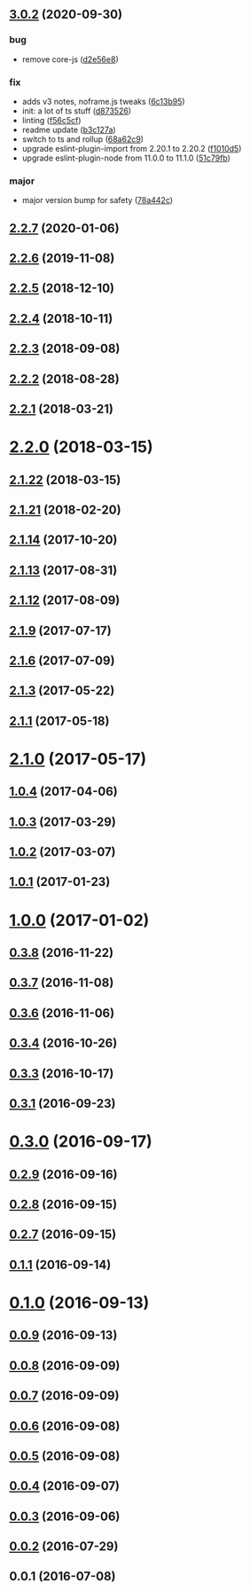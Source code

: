 ## [3.0.2](https://github.com/yowainwright/reframe.ts/compare/3.0.1...3.0.2) (2020-09-30)


### bug

* remove core-js ([d2e56e8](https://github.com/yowainwright/reframe.ts/commit/d2e56e88194a2b95e09f4595f518042a9ea59996))

### fix

* adds v3 notes, noframe.js tweaks ([6c13b95](https://github.com/yowainwright/reframe.ts/commit/6c13b95c46349e6daf874a646771517e9d4905d8))
* init: a lot of ts stuff ([d873526](https://github.com/yowainwright/reframe.ts/commit/d8735260e93d960384505d4077a672ef066cc8b9))
* linting ([f56c5cf](https://github.com/yowainwright/reframe.ts/commit/f56c5cfd7faaf582b7c26eb9a6eae259da12c04e))
* readme update ([b3c127a](https://github.com/yowainwright/reframe.ts/commit/b3c127ab3ceae9e9ca2dbe53543fe7f0885cc332))
* switch to ts and rollup ([68a62c9](https://github.com/yowainwright/reframe.ts/commit/68a62c93ca6ada298026a8efb61e11b582fb16e4))
* upgrade eslint-plugin-import from 2.20.1 to 2.20.2 ([f1010d5](https://github.com/yowainwright/reframe.ts/commit/f1010d5bd98c47b63a3b6122ec19a2c1f658099b))
* upgrade eslint-plugin-node from 11.0.0 to 11.1.0 ([51c79fb](https://github.com/yowainwright/reframe.ts/commit/51c79fb59bd2124df7fdec9070fc2202476255bb))

### major

* major version bump for safety ([78a442c](https://github.com/yowainwright/reframe.ts/commit/78a442c89484996bc5980e1f602ad079f463cc91))



## [2.2.7](https://github.com/yowainwright/reframe.ts/compare/2.2.6...2.2.7) (2020-01-06)




## [2.2.6](https://github.com/yowainwright/reframe.ts/compare/2.2.5...2.2.6) (2019-11-08)




## [2.2.5](https://github.com/yowainwright/reframe.ts/compare/2.2.4...2.2.5) (2018-12-10)




## [2.2.4](https://github.com/yowainwright/reframe.ts/compare/2.2.3...2.2.4) (2018-10-11)




## [2.2.3](https://github.com/yowainwright/reframe.ts/compare/2.2.2...2.2.3) (2018-09-08)




## [2.2.2](https://github.com/yowainwright/reframe.ts/compare/2.2.1...2.2.2) (2018-08-28)




## [2.2.1](https://github.com/yowainwright/reframe.ts/compare/2.2.0...2.2.1) (2018-03-21)




# [2.2.0](https://github.com/yowainwright/reframe.ts/compare/2.1.22...2.2.0) (2018-03-15)




## [2.1.22](https://github.com/yowainwright/reframe.ts/compare/2.1.21...2.1.22) (2018-03-15)




## [2.1.21](https://github.com/yowainwright/reframe.ts/compare/2.1.14...2.1.21) (2018-02-20)




## [2.1.14](https://github.com/yowainwright/reframe.ts/compare/2.1.13...2.1.14) (2017-10-20)




## [2.1.13](https://github.com/yowainwright/reframe.ts/compare/2.1.12...2.1.13) (2017-08-31)




## [2.1.12](https://github.com/yowainwright/reframe.ts/compare/2.1.9...2.1.12) (2017-08-09)




## [2.1.9](https://github.com/yowainwright/reframe.ts/compare/2.1.6...2.1.9) (2017-07-17)




## [2.1.6](https://github.com/yowainwright/reframe.ts/compare/2.1.3...2.1.6) (2017-07-09)




## [2.1.3](https://github.com/yowainwright/reframe.ts/compare/2.1.1...2.1.3) (2017-05-22)




## [2.1.1](https://github.com/yowainwright/reframe.ts/compare/2.1.0...2.1.1) (2017-05-18)




# [2.1.0](https://github.com/yowainwright/reframe.ts/compare/1.0.4...2.1.0) (2017-05-17)




## [1.0.4](https://github.com/yowainwright/reframe.ts/compare/1.0.3...1.0.4) (2017-04-06)




## [1.0.3](https://github.com/yowainwright/reframe.ts/compare/1.0.2...1.0.3) (2017-03-29)




## [1.0.2](https://github.com/yowainwright/reframe.ts/compare/1.0.1...1.0.2) (2017-03-07)




## [1.0.1](https://github.com/yowainwright/reframe.ts/compare/1.0.0...1.0.1) (2017-01-23)




# [1.0.0](https://github.com/yowainwright/reframe.ts/compare/0.3.8...1.0.0) (2017-01-02)




## [0.3.8](https://github.com/yowainwright/reframe.ts/compare/0.3.7...0.3.8) (2016-11-22)




## [0.3.7](https://github.com/yowainwright/reframe.ts/compare/0.3.6...0.3.7) (2016-11-08)




## [0.3.6](https://github.com/yowainwright/reframe.ts/compare/0.3.5...0.3.6) (2016-11-06)




## [0.3.4](https://github.com/yowainwright/reframe.ts/compare/0.3.3...0.3.4) (2016-10-26)




## [0.3.3](https://github.com/yowainwright/reframe.ts/compare/0.3.2...0.3.3) (2016-10-17)




## [0.3.1](https://github.com/yowainwright/reframe.ts/compare/0.3.0...0.3.1) (2016-09-23)




# [0.3.0](https://github.com/yowainwright/reframe.ts/compare/0.2.9...0.3.0) (2016-09-17)




## [0.2.9](https://github.com/yowainwright/reframe.ts/compare/0.2.8...0.2.9) (2016-09-16)




## [0.2.8](https://github.com/yowainwright/reframe.ts/compare/0.2.7...0.2.8) (2016-09-15)




## [0.2.7](https://github.com/yowainwright/reframe.ts/compare/0.2.6...0.2.7) (2016-09-15)




## [0.1.1](https://github.com/yowainwright/reframe.ts/compare/v0.1.0...v0.1.1) (2016-09-14)




# [0.1.0](https://github.com/yowainwright/reframe.ts/compare/v0.0.9...v0.1.0) (2016-09-13)




## [0.0.9](https://github.com/yowainwright/reframe.ts/compare/v0.0.8...v0.0.9) (2016-09-13)




## [0.0.8](https://github.com/yowainwright/reframe.ts/compare/v0.0.7...v0.0.8) (2016-09-09)




## [0.0.7](https://github.com/yowainwright/reframe.ts/compare/v0.0.6...v0.0.7) (2016-09-09)




## [0.0.6](https://github.com/yowainwright/reframe.ts/compare/v0.0.5...v0.0.6) (2016-09-08)




## [0.0.5](https://github.com/yowainwright/reframe.ts/compare/v0.0.4...v0.0.5) (2016-09-08)




## [0.0.4](https://github.com/yowainwright/reframe.ts/compare/v0.0.3...v0.0.4) (2016-09-07)




## [0.0.3](https://github.com/yowainwright/reframe.ts/compare/v0.0.2...v0.0.3) (2016-09-06)




## [0.0.2](https://github.com/yowainwright/reframe.ts/compare/v0.0.1...v0.0.2) (2016-07-29)




## 0.0.1 (2016-07-08)





